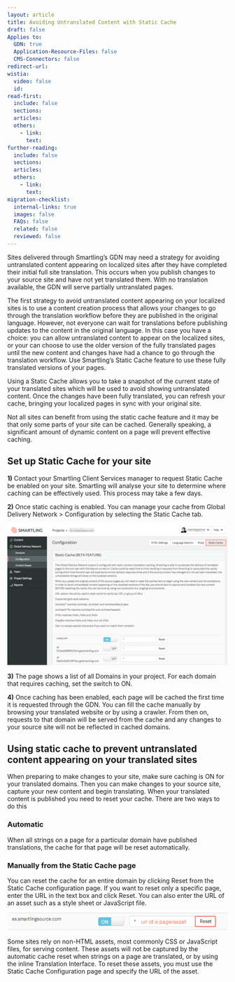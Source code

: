 ```yaml
---
layout: article
title: Avoiding Untranslated Content with Static Cache
draft: false
Applies to:
  GDN: true
  Application-Resource-Files: false
  CMS-Connectors: false
redirect-url:
wistia:
  video: false
  id:
read-first:
  include: false
  sections:
  articles:
  others:
    - link:
      text:
further-reading:
  include: false
  sections:
  articles:
  others:
    - link:
      text:
migration-checklist:
  internal-links: true
  images: false
  FAQs: false
  related: false
  reviewed: false
---
```



Sites delivered through Smartling’s GDN may need a strategy for avoiding untranslated content appearing on localized sites after they have completed their initial full site translation. This occurs when you publish changes to your source site and have not yet translated them. With no translation available, the GDN will serve partially untranslated pages.

The first strategy to avoid untranslated content appearing on your localized sites is to use a content creation process that allows your changes to go through the translation workflow before they are published in the original language. However, not everyone can wait for translations before publishing updates to the content in the original language. In this case you have a choice: you can allow untranslated content to appear on the localized sites, or your can choose to use the older version of the fully translated pages until the new content and changes have had a chance to go through the translation workflow. Use Smartling’s Static Cache feature to use these fully translated versions of your pages.

Using a Static Cache allows you to take a snapshot of the current state of your translated sites which will be used to avoid showing untranslated content. Once the changes have been fully translated, you can refresh your cache, bringing your localized pages in sync with your original site.

Not all sites can benefit from using the static cache feature and it may be that only some parts of your site can be cached. Generally speaking, a significant amount of dynamic content on a page will prevent effective caching.

## Set up Static Cache for your site

**1)** Contact your Smartling Client Services manager to request Static Cache be enabled on your site. Smartling will analyse your site to determine where caching can be effectively used. This process may take a few days.

**2)** Once static caching is enabled. You can manage your cache from Global Delivery Network &gt; Configuration by selecting the Static Cache tab.

![](/uploads/versions/static-cachce1---x----1235-789x---.png)

**3)** The page shows a list of all Domains in your project. For each domain that requires caching, set the switch to ON.

**4)** Once caching has been enabled, each page will be cached the first time it is requested through the GDN. You can fill the cache manually by browsing your translated website or by using a crawler. From then on, requests to that domain will be served from the cache and any changes to your source site will not be reflected in cached domains.

## Using static cache to prevent untranslated content appearing on your translated sites

When preparing to make changes to your site, make sure caching is ON for your translated domains. Then you can make changes to your source site, capture your new content and begin translating. When your translated content is published you need to reset your cache. There are two ways to do this

### Automatic

When all strings on a page for a particular domain have published translations, the cache for that page will be reset automatically.

### Manually from the Static Cache page

You can reset the cache for an entire domain by clicking Reset from the Static Cache configuration page. If you want to reset only a specific page, enter the URL in the text box and click Reset. You can also enter the URL of an asset such as a style sheet or JavaScript file.

![](/uploads/versions/static-cache2---x----671-53x---.png)

Some sites rely on non-HTML assets, most commonly CSS or JavaScript files, for serving content. These assets will not be captured by the automatic cache reset when strings on a page are translated, or by using the inline Translation Interface. To reset these assets, you must use the Static Cache Configuration page and specify the URL of the asset.